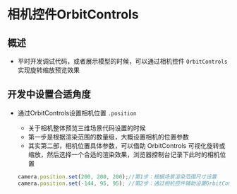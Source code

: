 # 相机控件OrbitControls

## 概述

+ 平时开发调试代码，或者展示模型的时候，可以通过相机控件 `OrbitControls` 实现旋转缩放预览效果

## 开发中设置合适角度

+ 通过OrbitControls设置相机位置 `.position`

  + 关于相机整体预览三维场景代码设置的时候
  + 第一步是根据渲染范围的数量级，大概设置相机的位置参数
  + 其实第二部，相机位置具体参数，可以借助 OrbitControls 可视化旋转或缩放，然后选择一个合适的渲染效果，浏览器控制台记录下此时的相机位置

  ```js
  camera.position.set(200, 200, 200);//第1步：根据场景渲染范围尺寸设置
  camera.position.set(-144, 95, 95); //第2步：通过相机控件辅助设置OrbitControls
  ```
